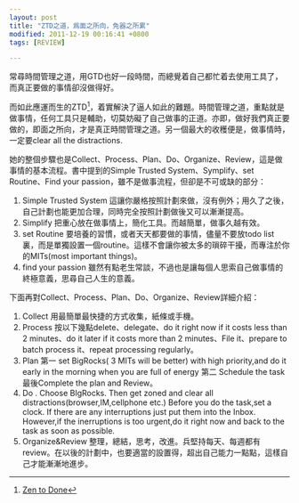 ```yaml
---
layout: post
title: "ZTD之道，爲面之所向，免器之所累"
modified: 2011-12-19 00:16:41 +0800
tags: [REVIEW]

---
```


常尋時間管理之道，用GTD也好一段時間，而總覺着自己都忙着去使用工具了，而真正要做的事情卻沒做得好。 
 
而如此應運而生的ZTD[^ZTD]，着實解決了逼人如此的難題。時間管理之道，重點就是做事情，任何工具只是輔助，切莫妨礙了自己做事的正道。亦即，做好我們真正要做的，即面之所向，才是真正時間管理之道。另一個最大的收穫便是，做事情時，一定要clear all the distractions. 
 
她的整個步驟也是Collect、Process、Plan、Do、Organize、Review，這是做事情的基本流程。書中提到的Simple Trusted System、Symplify、set Routine、Find your passion，雖不是做事流程，但卻是不可或缺的部分： 

1. Simple Trusted System 這讓你嚴格按照計劃來做，沒有例外；用久了之後，自己計劃也能更加合理，同時完全按照計劃做後又可以漸漸提高。 
2. Simplify 把重心放在做事情上，簡化工具。而越簡單，做事久越有效。 
3. set Routine 要培養的習慣，或者天天都要做的事情，儘量不要放todo list裏，而是單獨設置一個routine。這樣不會讓你被太多的瑣碎干擾，而專注於你的MITs(most important things)。 
4. find your passion 雖然有點老生常談，不過也是讓每個人思索自己做事情的終極意義，思尋自己人生的意義。 
 
下面再對Collect、Process、Plan、Do、Organize、Review詳細介紹： 

1. Collect 用最簡單最快捷的方式收集，紙條或手機。 
2. Process 按以下幾點delete、delegate、do it right now if it costs less than 2 minutes、do it later if it costs more than 2 minutes、File it、prepare to batch process it、repeat processing regularly。 
3. Plan 第一 set BigRocks( 3 MITs will be better) with high priority,and do it early in the morning when you are full of energy 第二 Schedule the task 最後Complete the plan and Review。 
4. Do . Choose BIgRocks. Then get zoned and clear all distractions(browser,IM,cellphone etc.) Before you do the task,set a clock. If there are any interruptions just put them into the Inbox. However,if the inerruptions is too urgent,do it right now and back to the task as soon as possible. 
5. Organize&Review 整理，總結，思考，改進。兵堅持每天、每週都有review。在以後的計劃中，也要適當的設置得，超出自己能力一點點，這樣自己才能漸漸地進步。

[^ZTD]:[Zen to Done](http://book.douban.com/subject/3296364/)